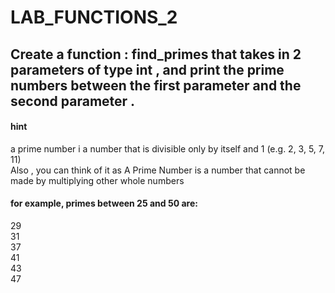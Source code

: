 # LAB_FUNCTIONS_2

## Create a function : find_primes that takes in 2 parameters of type int , and print the prime numbers between the first parameter and the second parameter . 

#### hint
a prime number i a number that is divisible only by itself and 1 (e.g. 2, 3, 5, 7, 11)    
Also , you can think of it as A Prime Number is a number that cannot be made by multiplying other whole numbers


#### for example, primes between 25 and 50 are:
29   
31   
37    
41   
43   
47   
